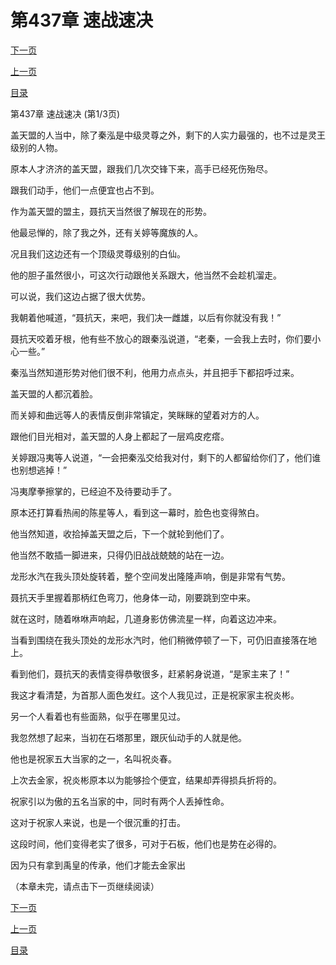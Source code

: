 <h1>第437章   速战速决</h1>
            <div><p><a href="./1309_%E7%AC%AC437%E7%AB%A0_%E9%80%9F%E6%88%98%E9%80%9F%E5%86%B3.md">下一页</a></p><p><a href="./1307_%E7%AC%AC436%E7%AB%A0_%E7%97%B4%E5%BF%83%E5%A6%84%E6%83%B3.md">上一页</a></p><p><a href="../">目录</a></p></div>
            <div><p>第437章   速战速决 (第1/3页)</p><p>盖天盟的人当中，除了秦泓是中级灵尊之外，剩下的人实力最强的，也不过是灵王级别的人物。</p><p>原本人才济济的盖天盟，跟我们几次交锋下来，高手已经死伤殆尽。</p><p>跟我们动手，他们一点便宜也占不到。</p><p>作为盖天盟的盟主，聂抗天当然很了解现在的形势。</p><p>他最忌惮的，除了我之外，还有关婷等魔族的人。</p><p>况且我们这边还有一个顶级灵尊级别的白仙。</p><p>他的胆子虽然很小，可这次行动跟他关系跟大，他当然不会趁机溜走。</p><p>可以说，我们这边占据了很大优势。</p><p>我朝着他喊道，“聂抗天，来吧，我们决一雌雄，以后有你就没有我！”</p><p>聂抗天咬着牙根，他有些不放心的跟秦泓说道，“老秦，一会我上去时，你们要小心一些。”</p><p>秦泓当然知道形势对他们很不利，他用力点点头，并且把手下都招呼过来。</p><p>盖天盟的人都沉着脸。</p><p>而关婷和曲远等人的表情反倒非常镇定，笑眯眯的望着对方的人。</p><p>跟他们目光相对，盖天盟的人身上都起了一层鸡皮疙瘩。</p><p>关婷跟冯夷等人说道，“一会把秦泓交给我对付，剩下的人都留给你们了，他们谁也别想逃掉！”</p><p>冯夷摩拳擦掌的，已经迫不及待要动手了。</p><p>原本还打算看热闹的陈星等人，看到这一幕时，脸色也变得煞白。</p><p>他当然知道，收拾掉盖天盟之后，下一个就轮到他们了。</p><p>他当然不敢插一脚进来，只得仍旧战战兢兢的站在一边。</p><p>龙形水汽在我头顶处旋转着，整个空间发出隆隆声响，倒是非常有气势。</p><p>聂抗天手里握着那柄红色弯刀，他身体一动，刚要跳到空中来。</p><p>就在这时，随着咻咻声响起，几道身影仿佛流星一样，向着这边冲来。</p><p>当看到围绕在我头顶处的龙形水汽时，他们稍微停顿了一下，可仍旧直接落在地上。</p><p>看到他们，聂抗天的表情变得恭敬很多，赶紧躬身说道，“是家主来了！”</p><p>我这才看清楚，为首那人面色发红。这个人我见过，正是祝家家主祝炎彬。</p><p>另一个人看着也有些面熟，似乎在哪里见过。</p><p>我忽然想了起来，当初在石塔那里，跟灰仙动手的人就是他。</p><p>他也是祝家五大当家的之一，名叫祝炎春。</p><p>上次去金家，祝炎彬原本以为能够捡个便宜，结果却弄得损兵折将的。</p><p>祝家引以为傲的五名当家的中，同时有两个人丢掉性命。</p><p>这对于祝家人来说，也是一个很沉重的打击。</p><p>这段时间，他们变得老实了很多，可对于石板，他们也是势在必得的。</p><p>因为只有拿到禹皇的传承，他们才能去金家出</p><p>（本章未完，请点击下一页继续阅读）</p></div>
            <div><p><a href="./1309_%E7%AC%AC437%E7%AB%A0_%E9%80%9F%E6%88%98%E9%80%9F%E5%86%B3.md">下一页</a></p><p><a href="./1307_%E7%AC%AC436%E7%AB%A0_%E7%97%B4%E5%BF%83%E5%A6%84%E6%83%B3.md">上一页</a></p><p><a href="../">目录</a></p></div>